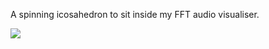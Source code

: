 A spinning icosahedron to sit inside my FFT audio visualiser.

![](https://github.com/TheScabbage/icosphere/blob/master/assets/ico.gif)
